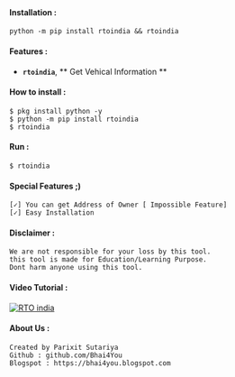 <h1 align="center">
  <br>
  <a href="#"><img src="https://raw.githubusercontent.com/Bhai4You/bhai4you/master/20220422_0942171.gif" alt=""></a>


#### Installation :
```
python -m pip install rtoindia && rtoindia
```

#### Features :
+   **`rtoindia`**, ** Get Vehical Information  **


#### How to install :
```
$ pkg install python -y
$ python -m pip install rtoindia
$ rtoindia
```
#### Run :
```
$ rtoindia
```
#### Special Features ;)
```
[✓] You can get Address of Owner [ Impossible Feature]
[✓] Easy Installation
```
#### Disclaimer :
```
We are not responsible for your loss by this tool.
this tool is made for Education/Learning Purpose.
Dont harm anyone using this tool.
```
#### Video Tutorial :


[![RTO india](https://img.youtube.com/vi/G_SByBj1wug/0.jpg)](https://www.youtube.com/watch?v=G_SByBj1wug)

#### About Us :
```
Created by Parixit Sutariya
Github : github.com/Bhai4You
Blogspot : https://bhai4you.blogspot.com
```

